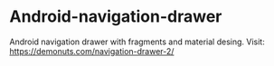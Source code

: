 # Android-navigation-drawer
Android navigation drawer with fragments and material desing. Visit:  https://demonuts.com/navigation-drawer-2/

